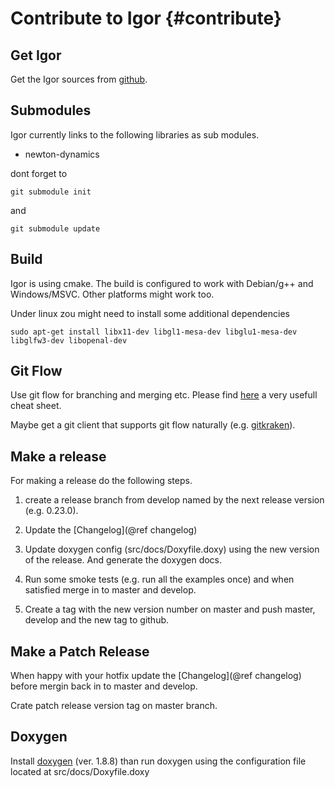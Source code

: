 Contribute to Igor                   {#contribute}
==================
 
Get Igor
--------

Get the Igor sources from [github](https://github.com/tanzfisch/Igor.git).
 
Submodules
----------

Igor currently links to the following libraries as sub modules.
 
- newton-dynamics
 
dont forget to
 
`git submodule init`

and

`git submodule update`

Build
-----

Igor is using cmake. The build is configured to work with Debian/g++ and Windows/MSVC. Other platforms might work too.

Under linux zou might need to install some additional dependencies

`sudo apt-get install libx11-dev libgl1-mesa-dev libglu1-mesa-dev libglfw3-dev libopenal-dev`

Git Flow
--------

Use git flow for branching and merging etc. Please find [here](https://danielkummer.github.io/git-flow-cheatsheet/) a very usefull cheat sheet.

Maybe get a git client that supports git flow naturally (e.g. [gitkraken](https://www.gitkraken.com/)).

Make a release
--------------

For making a release do the following steps.

1. create a release branch from develop named by the next release version (e.g. 0.23.0).

2. Update the [Changelog](@ref changelog)

3. Update doxygen config (src/docs/Doxyfile.doxy) using the new version of the release. And generate the doxygen docs.

4. Run some smoke tests (e.g. run all the examples once) and when satisfied merge in to master and develop. 

5. Create a tag with the new version number on master and push master, develop and the new tag to github.

Make a Patch Release 
--------------------

When happy with your hotfix update the [Changelog](@ref changelog) before mergin back in to master and develop.

Crate patch release version tag on master branch.

Doxygen
-------

Install [doxygen](http://www.doxygen.nl/download.html) (ver. 1.8.8) than run 
doxygen using the configuration file located at src/docs/Doxyfile.doxy